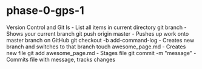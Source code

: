 # phase-0-gps-1
Version Control and Git
ls - List all items in current directory
git branch - Shows your current branch
git push origin master - Pushes up work onto master branch on GitHub 
git checkout -b add-command-log - Creates new branch and switches to that branch
touch awesome_page.md - Creates new file
git add awesome_page.md - Stages file
git commit -m "message" - Commits file with message, tracks changes